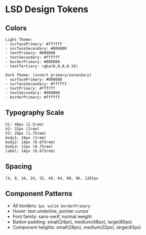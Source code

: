 # LSD Design Tokens

## Colors

```
Light Theme:
- surfacePrimary: #ffffff
- surfaceSecondary: #000000
- textPrimary: #000000
- textSecondary: #ffffff
- borderPrimary: #000000
- textTertiary: rgba(0,0,0,0.34)

Dark Theme: (invert primary/secondary)
- surfacePrimary: #000000
- surfaceSecondary: #ffffff
- textPrimary: #ffffff
- textSecondary: #000000
- borderPrimary: #ffffff
```

## Typography Scale

```
h1: 40px (2.5rem)
h2: 32px (2rem)
h3: 28px (1.75rem)
body1: 16px (1rem)
body2: 14px (0.875rem)
body3: 12px (0.75rem)
label: 14px (0.875rem)
```

## Spacing

`[4, 8, 16, 24, 32, 40, 64, 80, 96, 120]px`

## Component Patterns

- All borders: `1px solid borderPrimary`
- Hover: text underline, pointer cursor
- Font family: sans-serif, normal weight
- Button padding: small(24px), medium(48px), large(80px)
- Component heights: small(28px), medium(32px), large(40px)
